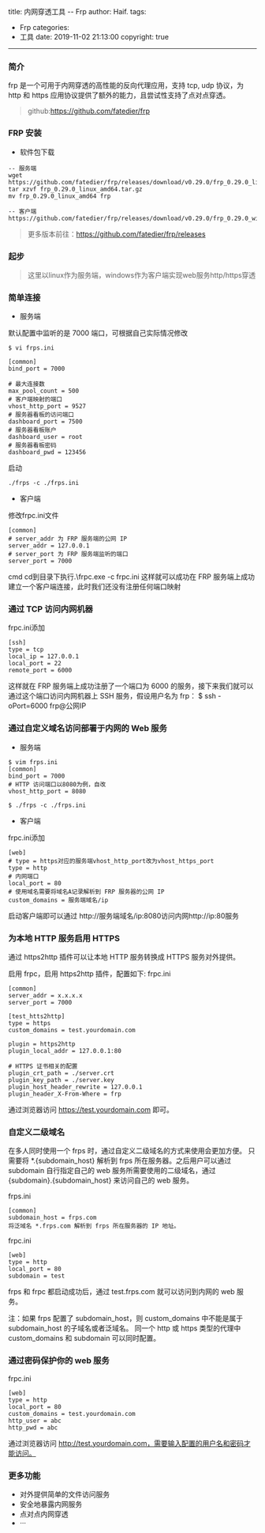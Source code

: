 title: 内网穿透工具 -- Frp
author: Haif.
tags:
  - Frp
categories:
  - 工具
date: 2019-11-02 21:13:00
copyright: true
---
### 简介
frp 是一个可用于内网穿透的高性能的反向代理应用，支持 tcp, udp 协议，为 http 和 https 应用协议提供了额外的能力，且尝试性支持了点对点穿透。

> github:https://github.com/fatedier/frp

### FRP 安装

* 软件包下载

```
-- 服务端
wget https://github.com/fatedier/frp/releases/download/v0.29.0/frp_0.29.0_linux_amd64.tar.gz
tar xzvf frp_0.29.0_linux_amd64.tar.gz
mv frp_0.29.0_linux_amd64 frp

-- 客户端
https://github.com/fatedier/frp/releases/download/v0.29.0/frp_0.29.0_windows_amd64.zip
```
> 更多版本前往：https://github.com/fatedier/frp/releases

<!-- more -->

### 起步

> 这里以linux作为服务端，windows作为客户端实现web服务http/https穿透

### 简单连接

* 服务端

默认配置中监听的是 7000 端口，可根据自己实际情况修改
```
$ vi frps.ini

[common]
bind_port = 7000 

# 最大连接数 
max_pool_count = 500   
# 客户端映射的端口  
vhost_http_port = 9527                                                                 
# 服务器看板的访问端口                                                                 
dashboard_port = 7500
# 服务器看板账户       
dashboard_user = root 
# 服务器看板密码
dashboard_pwd = 123456 
```
启动
```
./frps -c ./frps.ini
```

* 客户端

修改frpc.ini文件
```
[common]
# server_addr 为 FRP 服务端的公网 IP
server_addr = 127.0.0.1
# server_port 为 FRP 服务端监听的端口
server_port = 7000
```
cmd cd到目录下执行.\frpc.exe -c frpc.ini
这样就可以成功在 FRP 服务端上成功建立一个客户端连接，此时我们还没有注册任何端口映射

### 通过 TCP 访问内网机器
frpc.ini添加
```
[ssh]
type = tcp
local_ip = 127.0.0.1
local_port = 22
remote_port = 6000
```
这样就在 FRP 服务端上成功注册了一个端口为 6000 的服务，接下来我们就可以通过这个端口访问内网机器上 SSH 服务，假设用户名为 frp：
$ ssh -oPort=6000 frp@公网IP

### 通过自定义域名访问部署于内网的 Web 服务
* 服务端

```
$ vim frps.ini
[common]
bind_port = 7000
# HTTP 访问端口以8080为例，自改
vhost_http_port = 8080

$ ./frps -c ./frps.ini
```
* 客户端

frpc.ini添加
```
[web]
# type = https对应的服务端vhost_http_port改为vhost_https_port
type = http
# 内网端口
local_port = 80
# 使用域名需要将域名A记录解析到 FRP 服务器的公网 IP
custom_domains = 服务端域名/ip
```
启动客户端即可以通过 http://服务端域名/ip:8080访问内网http://ip:80服务

### 为本地 HTTP 服务启用 HTTPS

通过 https2http 插件可以让本地 HTTP 服务转换成 HTTPS 服务对外提供。

启用 frpc，启用 https2http 插件，配置如下:
frpc.ini
```
[common]
server_addr = x.x.x.x
server_port = 7000

[test_htts2http]
type = https
custom_domains = test.yourdomain.com

plugin = https2http
plugin_local_addr = 127.0.0.1:80

# HTTPS 证书相关的配置
plugin_crt_path = ./server.crt
plugin_key_path = ./server.key
plugin_host_header_rewrite = 127.0.0.1
plugin_header_X-From-Where = frp
```
通过浏览器访问 https://test.yourdomain.com 即可。

### 自定义二级域名
在多人同时使用一个 frps 时，通过自定义二级域名的方式来使用会更加方便。
只需要将 *.{subdomain_host} 解析到 frps 所在服务器。之后用户可以通过 subdomain 自行指定自己的 web 服务所需要使用的二级域名，通过 {subdomain}.{subdomain_host} 来访问自己的 web 服务。

frps.ini
```
[common]
subdomain_host = frps.com
将泛域名 *.frps.com 解析到 frps 所在服务器的 IP 地址。
```
frpc.ini
```
[web]
type = http
local_port = 80
subdomain = test
```
frps 和 frpc 都启动成功后，通过 test.frps.com 就可以访问到内网的 web 服务。

注：如果 frps 配置了 subdomain_host，则 custom_domains 中不能是属于 subdomain_host 的子域名或者泛域名。
同一个 http 或 https 类型的代理中 custom_domains 和 subdomain 可以同时配置。

### 通过密码保护你的 web 服务
frpc.ini
```
[web]
type = http
local_port = 80
custom_domains = test.yourdomain.com
http_user = abc
http_pwd = abc
```
通过浏览器访问 http://test.yourdomain.com，需要输入配置的用户名和密码才能访问。

### 更多功能
* 对外提供简单的文件访问服务
* 安全地暴露内网服务
* 点对点内网穿透
* ···

